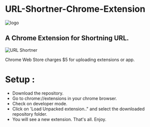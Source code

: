  # URL-Shortner-Chrome-Extension
 
 ![logo](https://user-images.githubusercontent.com/64827072/172150400-13270737-fd76-49a8-a990-d3f0076291ce.png)
 
 
## A Chrome Extension for Shortning URL.

![URL Shortner](https://user-images.githubusercontent.com/64827072/172150961-20f11142-fab5-44e6-9305-e3fcf35d843d.png)

Chrome Web Store charges $5 for uploading extensions or app. 

# Setup :
* Download the repository.
* Go to chrome://extensions in your chrome browser.
* Check on developer mode.
* Click on 'Load Unpacked extension.." and select the downloaded repository folder.
* You will see a new extension. That's all. Enjoy.
